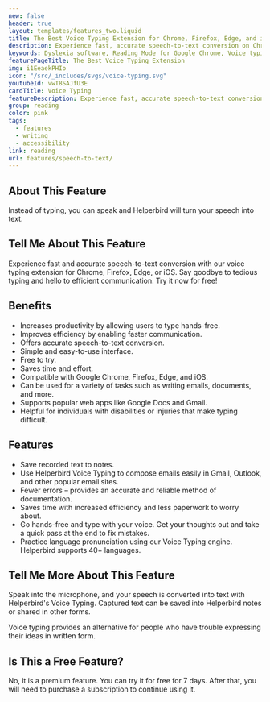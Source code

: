 ```yaml
---
new: false
header: true
layout: templates/features_two.liquid
title: The Best Voice Typing Extension for Chrome, Firefox, Edge, and iOS
description: Experience fast, accurate speech-to-text conversion on Chrome, Firefox, Edge, and iOS with Helperbird's Voice Typing feature. Make communication simpler and more efficient. Try it free today!
keywords: Dyslexia software, Reading Mode for Google Chrome, Voice typing for Chrome, Text to speech for Chrome, text reader, Immersive Reader, dyslexia fonts, accessibility software, dyslexia software, Helperbird for Edge, Helperbird for Firefox, Helperbird for Chrome, Opendyslexic for Chrome, OpenDyslexic
featurePageTitle: The Best Voice Typing Extension
img: i1EeaekPHIo
icon: "/src/_includes/svgs/voice-typing.svg"
youtubeId: vwT8SAJfU3E
cardTitle: Voice Typing
featureDescription: Experience fast, accurate speech-to-text conversion on Chrome, Firefox, Edge, and iOS with Helperbird's Voice Typing feature. Make communication simpler and more efficient. Try it free today!
group: reading
color: pink
tags: 
  - features
  - writing
  - accessibility
link: reading
url: features/speech-to-text/
---
```


## About This Feature

Instead of typing, you can speak and Helperbird will turn your speech into text.

## Tell Me About This Feature

Experience fast and accurate speech-to-text conversion with our voice typing extension for Chrome, Firefox, Edge, or iOS. Say goodbye to tedious typing and hello to efficient communication. Try it now for free!

## Benefits

- Increases productivity by allowing users to type hands-free.
- Improves efficiency by enabling faster communication.
- Offers accurate speech-to-text conversion.
- Simple and easy-to-use interface.
- Free to try.
- Saves time and effort.
- Compatible with Google Chrome, Firefox, Edge, and iOS.
- Can be used for a variety of tasks such as writing emails, documents, and more.
- Supports popular web apps like Google Docs and Gmail.
- Helpful for individuals with disabilities or injuries that make typing difficult.

## Features

- Save recorded text to notes.
- Use Helperbird Voice Typing to compose emails easily in Gmail, Outlook, and other popular email sites.
- Fewer errors – provides an accurate and reliable method of documentation.
- Saves time with increased efficiency and less paperwork to worry about.
- Go hands-free and type with your voice. Get your thoughts out and take a quick pass at the end to fix mistakes.
- Practice language pronunciation using our Voice Typing engine. Helperbird supports 40+ languages.

## Tell Me More About This Feature

Speak into the microphone, and your speech is converted into text with Helperbird's Voice Typing. Captured text can be saved into Helperbird notes or shared in other forms.

Voice typing provides an alternative for people who have trouble expressing their ideas in written form.

## Is This a Free Feature?

No, it is a premium feature. You can try it for free for 7 days. After that, you will need to purchase a subscription to continue using it.
